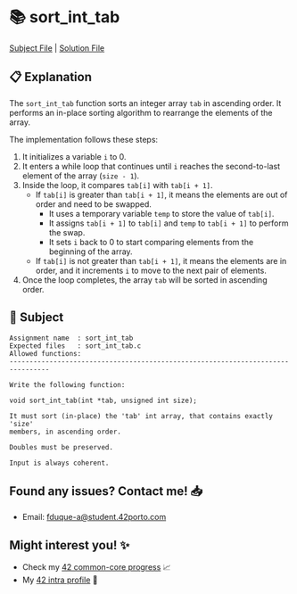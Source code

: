 # :books: sort_int_tab

[Subject File](./subject.en.txt) | [Solution File](sort_int_tab.c)

## :clipboard: Explanation

The `sort_int_tab` function sorts an integer array `tab` in ascending order. It performs an in-place sorting algorithm to rearrange the elements of the array.

The implementation follows these steps:

1. It initializes a variable `i` to 0.
2. It enters a while loop that continues until `i` reaches the second-to-last element of the array (`size - 1`).
3. Inside the loop, it compares `tab[i]` with `tab[i + 1]`.
   - If `tab[i]` is greater than `tab[i + 1]`, it means the elements are out of order and need to be swapped.
     - It uses a temporary variable `temp` to store the value of `tab[i]`.
     - It assigns `tab[i + 1]` to `tab[i]` and `temp` to `tab[i + 1]` to perform the swap.
     - It sets `i` back to 0 to start comparing elements from the beginning of the array.
   - If `tab[i]` is not greater than `tab[i + 1]`, it means the elements are in order, and it increments `i` to move to the next pair of elements.
4. Once the loop completes, the array `tab` will be sorted in ascending order.

## :pencil: Subject

```
Assignment name  : sort_int_tab
Expected files   : sort_int_tab.c
Allowed functions:
--------------------------------------------------------------------------------

Write the following function:

void sort_int_tab(int *tab, unsigned int size);

It must sort (in-place) the 'tab' int array, that contains exactly 'size'
members, in ascending order.

Doubles must be preserved.

Input is always coherent.

```

## Found any issues? Contact me! 📥

- Email: fduque-a@student.42porto.com

## Might interest you! :sparkles:

- Check my [42 common-core progress](https://github.com/fduquea/42cursus) :chart_with_upwards_trend:
- My [42 intra profile](https://profile.intra.42.fr/users/fduque-a) :bust_in_silhouette: